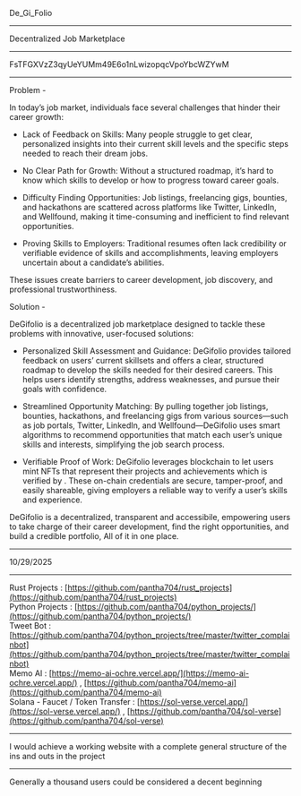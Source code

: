 
De_Gi_Folio

---

Decentralized Job Marketplace

---

FsTFGXVzZ3qyUeYUMm49E6o1nLwizopqcVpoYbcWZYwM

---

Problem -

In today’s job market, individuals face several challenges that hinder their career growth:

- Lack of Feedback on Skills: Many people struggle to get clear, personalized insights into their current skill levels and the specific steps needed to reach their dream jobs.
    
- No Clear Path for Growth: Without a structured roadmap, it’s hard to know which skills to develop or how to progress toward career goals.
    
- Difficulty Finding Opportunities: Job listings, freelancing gigs, bounties, and hackathons are scattered across platforms like Twitter, LinkedIn, and Wellfound, making it time-consuming and inefficient to find relevant opportunities.
    
- Proving Skills to Employers: Traditional resumes often lack credibility or verifiable evidence of skills and accomplishments, leaving employers uncertain about a candidate’s abilities.
    

These issues create barriers to career development, job discovery, and professional trustworthiness.  

Solution -

DeGifolio is a decentralized job marketplace designed to tackle these problems with innovative, user-focused solutions:

- Personalized Skill Assessment and Guidance: DeGifolio provides tailored feedback on users’ current skillsets and offers a clear, structured roadmap to develop the skills needed for their desired careers. This helps users identify strengths, address weaknesses, and pursue their goals with confidence.
    
- Streamlined Opportunity Matching: By pulling together job listings, bounties, hackathons, and freelancing gigs from various sources—such as job portals, Twitter, LinkedIn, and Wellfound—DeGifolio uses smart algorithms to recommend opportunities that match each user’s unique skills and interests, simplifying the job search process.
    
- Verifiable Proof of Work: DeGifolio leverages blockchain to let users mint NFTs that represent their projects and achievements which is verified by . These on-chain credentials are secure, tamper-proof, and easily shareable, giving employers a reliable way to verify a user’s skills and experience.
    
DeGifolio is a decentralized, transparent and accessibile, empowering users to take charge of their career development, find the right opportunities, and build a credible portfolio, All of it in one place.

---

10/29/2025

---


Rust Projects : [https://github.com/pantha704/rust_projects](https://github.com/pantha704/rust_projects)  
Python Projects : [https://github.com/pantha704/python_projects/](https://github.com/pantha704/python_projects/)  
Tweet Bot : [https://github.com/pantha704/python_projects/tree/master/twitter_complainbot](https://github.com/pantha704/python_projects/tree/master/twitter_complainbot)  
Memo AI : [https://memo-ai-ochre.vercel.app/](https://memo-ai-ochre.vercel.app/) , [https://github.com/pantha704/memo-ai](https://github.com/pantha704/memo-ai)  
Solana - Faucet / Token Transfer : [https://sol-verse.vercel.app/](https://sol-verse.vercel.app/) , [https://github.com/pantha704/sol-verse](https://github.com/pantha704/sol-verse)

---

I would achieve a working website with a complete general structure of the ins and outs in the project

---

Generally a thousand users could be considered a decent beginning